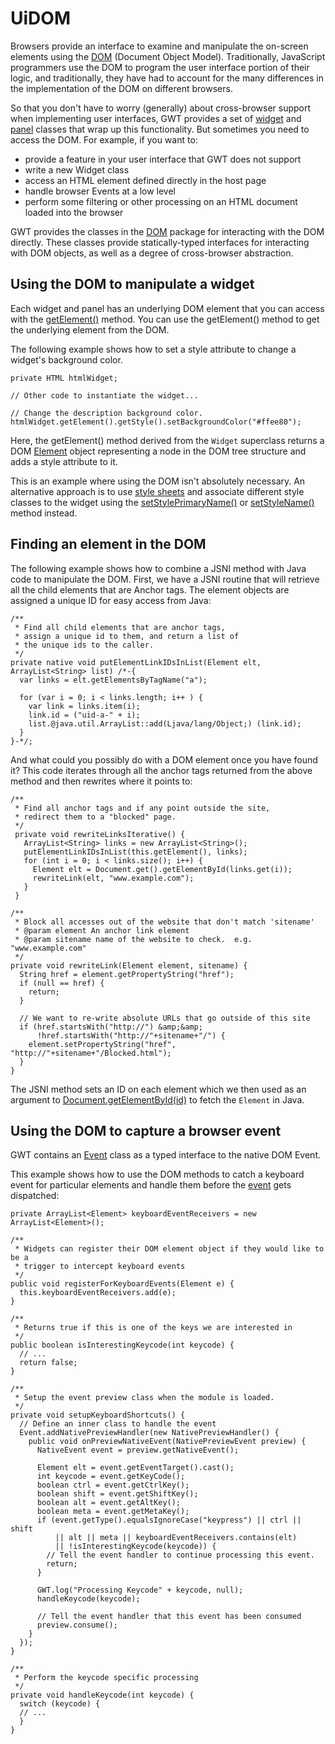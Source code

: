 UiDOM
===

Browsers provide an interface to examine and manipulate the on-screen elements using the [DOM](http://w3c.org/DOM/) (Document Object Model).
Traditionally, JavaScript programmers use the DOM to program the user interface portion of their logic, and traditionally, they have had to account for the many differences in the
implementation of the DOM on different browsers.

So that you don't have to worry (generally) about cross-browser support when implementing user interfaces, GWT provides a set of [widget](DevGuideUiWidgets.html) and [panel](DevGuideUiPanels.html) classes that wrap up this functionality. But sometimes you need to access the DOM. For example, if you
want to:

*   provide a feature in your user interface that GWT does not support
*   write a new Widget class
*   access an HTML element defined directly in the host page
*   handle browser Events at a low level
*   perform some filtering or other processing on an HTML document loaded into the browser

GWT provides the classes in the [DOM](/javadoc/latest/com/google/gwt/dom/client/package-summary.html)
package for interacting with the DOM directly. These classes provide statically-typed interfaces for interacting with DOM objects, as well as a degree of
cross-browser abstraction.

## Using the DOM to manipulate a widget

Each widget and panel has an underlying DOM element that you can access with the [getElement()](/javadoc/latest/com/google/gwt/user/client/ui/UIObject.html#getElement()) method. You can use the
getElement() method to get the underlying element from the DOM.

The following example shows how to set a style attribute to change a widget's background color.

```
private HTML htmlWidget;

// Other code to instantiate the widget...

// Change the description background color.
htmlWidget.getElement().getStyle().setBackgroundColor("#ffee80");
```

Here, the getElement() method derived from the `Widget` superclass returns a DOM [Element](/javadoc/latest/com/google/gwt/dom/client/Element.html) object representing a node in the DOM tree
structure and adds a style attribute to it.

This is an example where using the DOM isn't absolutely necessary. An alternative approach is to use [style sheets](DevGuideUiCss.html) and
associate different style classes to the widget using the [setStylePrimaryName()](/javadoc/latest/com/google/gwt/user/client/ui/UIObject.html#setStylePrimaryName(java.lang.String)) or [setStyleName()](/javadoc/latest/com/google/gwt/user/client/ui/UIObject.html#setStyleName(java.lang.String)) method
instead.

## Finding an element in the DOM

The following example shows how to combine a JSNI method with Java code to manipulate the DOM. First, we have a JSNI routine that will retrieve all the child elements that are
Anchor tags. The element objects are assigned a unique ID for easy access from Java:

```
/**
 * Find all child elements that are anchor tags,
 * assign a unique id to them, and return a list of
 * the unique ids to the caller.
 */
private native void putElementLinkIDsInList(Element elt, ArrayList<String> list) /*-{
  var links = elt.getElementsByTagName("a");

  for (var i = 0; i < links.length; i++ ) {
    var link = links.item(i);
    link.id = ("uid-a-" + i);
    list.@java.util.ArrayList::add(Ljava/lang/Object;) (link.id);
  }
}-*/;
```

And what could you possibly do with a DOM element once you have found it? This code iterates through all the anchor tags returned from the above method and then rewrites where
it points to:

```
/**
 * Find all anchor tags and if any point outside the site, 
 * redirect them to a "blocked" page.
 */
 private void rewriteLinksIterative() {
   ArrayList<String> links = new ArrayList<String>();
   putElementLinkIDsInList(this.getElement(), links);
   for (int i = 0; i < links.size(); i++) {
     Element elt = Document.get().getElementById(links.get(i));
     rewriteLink(elt, "www.example.com");
   }
 }

/**
 * Block all accesses out of the website that don't match 'sitename'
 * @param element An anchor link element
 * @param sitename name of the website to check.  e.g. "www.example.com"
 */
private void rewriteLink(Element element, sitename) {
  String href = element.getPropertyString("href");
  if (null == href) {
    return;
  }

  // We want to re-write absolute URLs that go outside of this site
  if (href.startsWith("http://") &amp;&amp;
      !href.startsWith("http://"+sitename+"/") {
    element.setPropertyString("href", "http://"+sitename+"/Blocked.html");
  }
}
```

The JSNI method sets an ID on each element which we then used as an argument to [Document.getElementById(id)](/javadoc/latest/com/google/gwt/dom/client/Document.html#getElementById(java.lang.String)) to
fetch the `Element` in Java.

## Using the DOM to capture a browser event

GWT contains an [Event](/javadoc/latest/com/google/gwt/dom/client/NativeEvent.html) class as a typed interface to the
native DOM Event.

This example shows how to use the DOM methods to catch a keyboard event for particular elements and handle them before the [event](DevGuideUiHandlers.html) gets dispatched:

```
private ArrayList<Element> keyboardEventReceivers = new ArrayList<Element>();

/**
 * Widgets can register their DOM element object if they would like to be a
 * trigger to intercept keyboard events
 */
public void registerForKeyboardEvents(Element e) {
  this.keyboardEventReceivers.add(e);
}

/**
 * Returns true if this is one of the keys we are interested in
 */
public boolean isInterestingKeycode(int keycode) {
  // ...
  return false;
}

/**
 * Setup the event preview class when the module is loaded.
 */
private void setupKeyboardShortcuts() {
  // Define an inner class to handle the event
  Event.addNativePreviewHandler(new NativePreviewHandler() {
    public void onPreviewNativeEvent(NativePreviewEvent preview) {
      NativeEvent event = preview.getNativeEvent();

      Element elt = event.getEventTarget().cast();
      int keycode = event.getKeyCode();
      boolean ctrl = event.getCtrlKey();
      boolean shift = event.getShiftKey();
      boolean alt = event.getAltKey();
      boolean meta = event.getMetaKey();
      if (event.getType().equalsIgnoreCase("keypress") || ctrl || shift
          || alt || meta || keyboardEventReceivers.contains(elt)
          || !isInterestingKeycode(keycode)) {
        // Tell the event handler to continue processing this event.
        return;
      }

      GWT.log("Processing Keycode" + keycode, null);
      handleKeycode(keycode);

      // Tell the event handler that this event has been consumed
      preview.consume();
    }
  });
}

/**
 * Perform the keycode specific processing
 */
private void handleKeycode(int keycode) {
  switch (keycode) {
  // ...
  }
}
```


